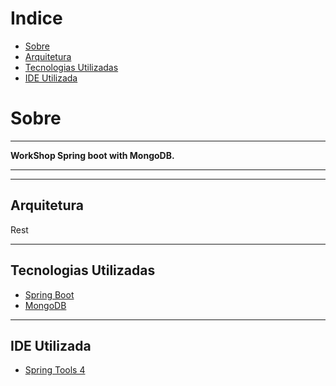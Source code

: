 

# Indice

 - [Sobre](#-Sobre)
 - [Arquitetura](#-Arquitetura)
 - [Tecnologias Utilizadas](#-Tecnologias_Utilizadas)
 - [IDE Utilizada](#-IDE_Utilizada)


# Sobre

---

**WorkShop Spring boot with MongoDB.**

---

---

## Arquitetura 
Rest 

---

## Tecnologias Utilizadas
- [Spring Boot](https://docs.spring.io/spring-boot/docs/current/reference/htmlsingle/)
- [MongoDB](https://docs.spring.io/spring-data/mongodb/docs/current/reference/html/#requirements)

---

## IDE Utilizada
- [Spring Tools 4](https://spring.io/tools) 

